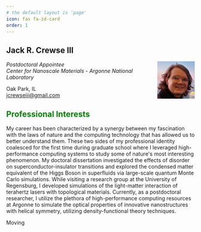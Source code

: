 ```yaml
---
# the default layout is 'page'
icon: fas fa-id-card
order: 1
---
```


## Jack R. Crewse III
<img align="right" width="100" height="100" src="assets/img/eiffel-headshot.jpg">

*Postdoctoral Appointee*  
*Center for Nanoscale Materials - Argonne National Laboratory*  
  
<i class="fa fa-map-marker"></i> Oak Park, IL  
<i class="fa fa-envelope"></i> [jcrewseiii@gmail.com](mailto:jcrewseiii@gmail.com)

## <span style="color:Green">Professional Interests</span>
My career has been characterized by a synergy between my fascination with the laws of nature and the computing technology that has allowed us to better understand them. These two sides of my professional identity coalesced for the first time during graduate school where I leveraged high-performance computing systems to study some of nature's most interesting phenomenon. My doctoral dissertation investigated the effects of disorder on superconductor-insulator transitions and explored the condensed matter equivalent of the Higgs Boson in superfluids via large-scale quantum Monte Carlo simulations. While visiting a research group at the University of Regensburg, I developed simulations of the light-matter interaction of terahertz lasers with topological materials. Currently, as a postdoctoral researcher, I utilize the plethora of high-performance computing resources at Argonne to simulate the optical properties of innovative nanostructures with helical symmetry, utilizing density-functional theory techniques. 

Moving 